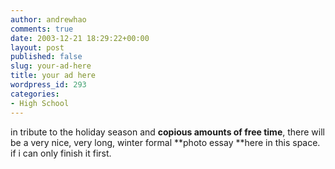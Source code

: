 ```yaml
---
author: andrewhao
comments: true
date: 2003-12-21 18:29:22+00:00
layout: post
published: false
slug: your-ad-here
title: your ad here
wordpress_id: 293
categories:
- High School
---
```


in tribute to the holiday season and **copious amounts of free time**, there will be a very nice, very long, winter formal **photo essay **here in this space. if i can only finish it first.
